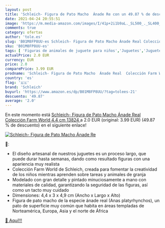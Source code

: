 ```yaml
---
layout: post
title: 'Schleich- Figura de Pato Macho  Ánade Re con un 49.87 % de descuento'
date: 2021-04-24 20:55:51
image: 'https://m.media-amazon.com/images/I/41p+2i1b9aL._SL500_._SL400_.jpg'
comments: true
category: ofertas
author: 'tole.es'
slug: 'B01M8FP8UU-es Schleich- Figura de Pato Macho Ánade Real Colección Farm...'
sku: 'B01M8FP8UU-es'
tags: [ 'Figuras de animales de juguete para niños','Juguetes','Juguetes y juegos','Muñecos y figuras','de','pato','schleich', ]
actualPrice: 2.0 EUR
currency: EUR
price: 2.0
comparePrice: 3.99 EUR
prodname: 'Schleich- Figura de Pato Macho  Ánade Real  Colección Farm World  4.4 cm  13824 '
country: 'es'
flag: '🇪🇸'
brand: 'Schleich'
buyurl: 'https://www.amazon.es/dp/B01M8FP8UU/?tag=tolees-21'
descuento: '49.87'
average: '2.0'
---
```


En este momento está [Schleich- Figura de Pato Macho  Ánade Real  Colección Farm World  4.4 cm  13824 ](https://www.amazon.es/dp/B01M8FP8UU/?tag=tolees-21) a 2.0 EUR (original: 3.99 EUR) (49.87 %  de descuento) en el siguiente enlace!

[![Schleich- Figura de Pato Macho  Ánade Re](https://m.media-amazon.com/images/I/41p+2i1b9aL._SL500_._SL400_.jpg)](https://www.amazon.es/dp/B01M8FP8UU/?tag=tolees-21)

🔎:

- El diseño artesanal de nuestros juguetes es un proceso largo, que puede durar hasta semanas, dando como resultado figuras con una apariencia muy realista
- Colección Farm World de Schleich, creada para fomentar la creatividad de los niños mientras aprenden sobre tareas y animales de granja
- Modelado con gran detalle y pintado minuciosamente a mano con materiales de calidad, garantizando la seguridad de las figuras, así como un tacto muy cuidado
- Dimensiones: 4,4 x 3 x 4,9 cm (Ancho x Largo x Alto)
- Figura de pato macho de la especie ánade real (Anas platyrhynchos), un pato de superficie muy común que habita en áreas templadas de Norteamérica, Europa, Asia y el norte de África

[🛒 Aquí!!!](https://www.amazon.es/dp/B01M8FP8UU/?tag=tolees-21)
